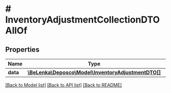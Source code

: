 # # InventoryAdjustmentCollectionDTOAllOf

## Properties

Name | Type | Description | Notes
------------ | ------------- | ------------- | -------------
**data** | [**\BeLenka\Deposco\Model\InventoryAdjustmentDTO[]**](InventoryAdjustmentDTO.md) |  | [optional]

[[Back to Model list]](../../README.md#models) [[Back to API list]](../../README.md#endpoints) [[Back to README]](../../README.md)
